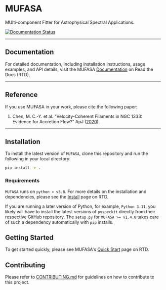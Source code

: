 # MUFASA
MUlti-component Fitter for Astrophysical Spectral Applications.

[![Documentation Status](https://readthedocs.org/projects/mufasa/badge/?version=latest)](https://mufasa.readthedocs.io/en/latest/)

---

## Documentation

For detailed documentation, including installation instructions, usage examples, and API details, visit the MUFASA [Documentation](https://mufasa.readthedocs.io/en/latest/) on Read the Docs (RTD).

---

## Reference

If you use MUFASA in your work, please cite the following paper:
1. Chen, M. C.-Y. et al. "Velocity-Coherent Filaments in NGC 1333: Evidence for Accretion Flow?" ApJ ([2020](https://ui.adsabs.harvard.edu/link_gateway/2020ApJ...891...84C/doi:10.3847/1538-4357/ab7378)).

---

## Installation

To install the latest version of `MUFASA`, clone this repository and run the following in your local directory:

```bash
pip install -e .
```

### Requirements

```MUFASA``` runs on ```python > v3.8```. For more details on the installation and dependencies, please see the [Install](https://mufasa.readthedocs.io/en/latest/installation.html) page on RTD.

If you are running a later version of Python, for example, ```Python 3.11```, you likely will have to install the latest versions of ```pyspeckit``` directly from their respective GitHub repository. The `setup.py` for `MUFASA >= v1.4.0` takes care of such a dependency automatically with `pip` installs.

## Getting Started

To get started quickly, please see MUFASA's [Quick Start](https://mufasa.readthedocs.io/en/latest/index.html#quick-start) page on RTD.

## Contributing

Please refer to [CONTRIBUTING.md](CONTRIBUTING.md) for guidelines on how to contribute to this project.
